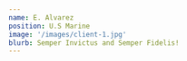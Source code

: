 ```yaml
---
name: E. Alvarez
position: U.S Marine
image: '/images/client-1.jpg'
blurb: Semper Invictus and Semper Fidelis! 
---
```

